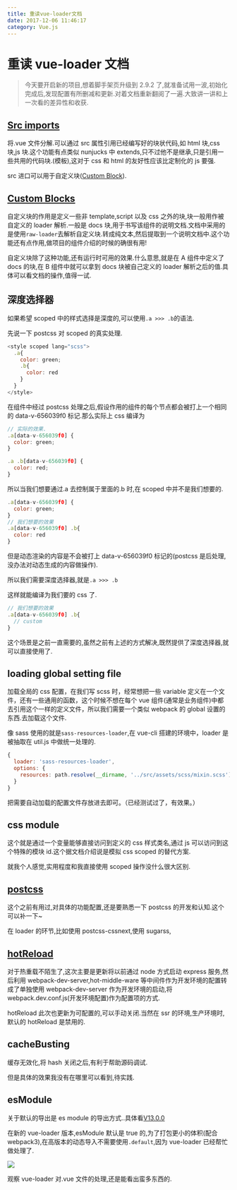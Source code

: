 ```yaml
---
title: 重读vue-loader文档
date: 2017-12-06 11:46:17
category: Vue.js
---
```


# 重读 vue-loader 文档

> 今天要开启新的项目,想着脚手架页升级到 2.9.2 了,就准备试用一波,初始化完成后,发现配置有所删减和更新.对着文档重新翻阅了一遍.大致讲一讲和上一次看的差异性和收获.

## [Src imports](https://vue-loader.vuejs.org/en/start/spec.html)

将.vue 文件分解.可以通过 src 属性引用已经编写好的块状代码,如 html 块,css 块,js 块.这个功能有点类似 nunjucks 中 extends,只不过他不是继承,只是引用一些共用的代码块.(模板),这对于 css 和 html 的友好性应该比定制化的 js 要强.

src 进口可以用于自定义块([Custom Block](https://vue-loader.vuejs.org/en/configurations/custom-blocks.html)).

## [Custom Blocks](https://vue-loader.vuejs.org/en/configurations/custom-blocks.html)

自定义块的作用是定义一些非 template,script 以及 css 之外的块,块一般用作被自定义的 loader 解析.一般是 docs 块,用于书写该组件的说明文档.文档中采用的是使用`raw-loader`去解析自定义块.转成纯文本,然后提取到一个说明文档中.这个功能还有点作用,做项目的组件介绍的时候的确很有用!

自定义块除了这种功能,还有运行时可用的效果.什么意思,就是在 A 组件中定义了 docs 的块,在 B 组件中就可以拿到 docs 块被自己定义的 loader 解析之后的值.具体可以看文档的操作,值得一试.

## 深度选择器

如果希望 scoped 中的样式选择是深度的,可以使用`.a >>> .b`的语法.

先说一下 postcss 对 scoped 的真实处理.

```js
<style scoped lang="scss">
  .a{
    color: green;
    .b{
      color: red
    }
  }
</style>
```

在组件中经过 postcss 处理之后,假设作用的组件的每个节点都会被打上一个相同的 data-v-656039f0 标记.那么实际上 css 编译为

```js
// 实际的效果.
.a[data-v-656039f0] {
  color: green;
}

.a .b[data-v-656039f0] {
  color: red;
}
```

所以当我们想要通过.a 去控制属于里面的.b 时,在 scoped 中并不是我们想要的.

```js
.a[data-v-656039f0] {
  color: green;
}
// 我们想要的效果
.a[data-v-656039f0] .b{
  color: red
}
```

但是动态渲染的内容是不会被打上 data-v-656039f0 标记的(postcss 是后处理,没办法对动态生成的内容做操作).

所以我们需要深度选择器,就是`.a >>> .b`

这样就能编译为我们要的 css 了.

```js
// 我们想要的效果
.a[data-v-656039f0] .b{
  // custom
}
```

这个场景是之前一直需要的,虽然之前有上述的方式解决,既然提供了深度选择器,就可以直接使用了.

## loading global setting file

加载全局的 css 配置，在我们写 scss 时，经常想把一些 variable 定义在一个文件，还有一些通用的函数，这个时候不想在每个 vue 组件(通常是业务组件)中都去引用这个一样的定义文件，所以我们需要一个类似 webpack 的 global 设置的东西.去加载这个文件.

像 sass 使用的就是`sass-resources-loader`,在 vue-cli 搭建的环境中，loader 是被抽取在 util.js 中做统一处理的.

```js
{
  loader: 'sass-resources-loader',
  options: {
    resources: path.resolve(__dirname, '../src/assets/scss/mixin.scss')
  }
}
```

把需要自动加载的配置文件存放进去即可。（已经测试过了，有效果。）

## css module

这个就是通过一个变量能够直接访问到定义的 css 样式类名,通过 js 可以访问到这个特殊的模块 id.这个据文档介绍说是模拟 css scoped 的替代方案.

就我个人感觉,实用程度和我直接使用 scoped 操作没什么很大区别.

## [postcss](https://github.com/postcss/postcss)

这个之前有用过,对具体的功能配置,还是要熟悉一下 postcss 的开发和认知.这个可以补一下~

在 loader 的环节,比如使用 postcss-cssnext,使用 sugarss,

## [hotReload](https://vue-loader.vuejs.org/en/features/hot-reload.html)

对于热重载不陌生了,这次主要是更新将以前通过 node 方式启动 express 服务,然后利用 webpack-dev-server,hot-middle-ware 等中间件作为开发环境的配置转成了单独使用 webpack-dev-server 作为开发环境的启动,将 webpack.dev.conf.js(开发环境配置)作为配置项的方式.

hotReload 此次也更新为可配置的,可以手动关闭.当然在 ssr 的环境,生产环境时,默认的 hotReload 是禁用的.

## cacheBusting

缓存无效化,将 hash 关闭之后,有利于帮助源码调试.

但是具体的效果我没有在哪里可以看到,待实践.

## esModule

关于默认的导出是 es module 的导出方式..具体看[V13.0.0](https://github.com/vuejs/vue-loader/releases/tag/v13.0.0)

在新的 vue-loader 版本,esModule 默认是 true 的,为了打包更小的体积(配合 webpack3),在高版本的动态导入不需要使用`.default`,因为 vue-loader 已经帮忙做处理了.

![](/blog/image/重读vue-loader文档_1.png)

观察 vue-loader 对.vue 文件的处理,还是能看出蛮多东西的.
